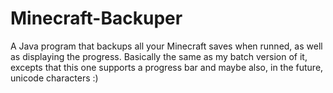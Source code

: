 # Minecraft-Backuper
A Java program that backups all your Minecraft saves when runned, as well as displaying the progress. Basically the same as my batch version of it, excepts that this one supports a progress bar and maybe also, in the future, unicode characters :)
